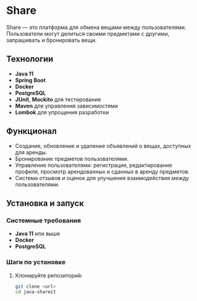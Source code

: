 # Share

Share — это платформа для обмена вещами между пользователями. Пользователи могут делиться своими предметами с другими, запрашивать и бронировать вещи.

## Технологии

- **Java 11**
- **Spring Boot**
- **Docker**
- **PostgreSQL**
- **JUnit**, **Mockito** для тестирования
- **Maven** для управления зависимостями
- **Lombok** для упрощения разработки

## Функционал

- Создание, обновление и удаление объявлений о вещах, доступных для аренды.
- Бронирование предметов пользователями.
- Управление пользователями: регистрация, редактирование профиля, просмотр арендованных и сданных в аренду предметов.
- Система отзывов и оценок для улучшения взаимодействия между пользователями.

## Установка и запуск

### Системные требования
- **Java 11** или выше
- **Docker**
- **PostgreSQL**

### Шаги по установке

1. Клонируйте репозиторий:

   ```bash
   git clone <url>
   cd java-shareit
